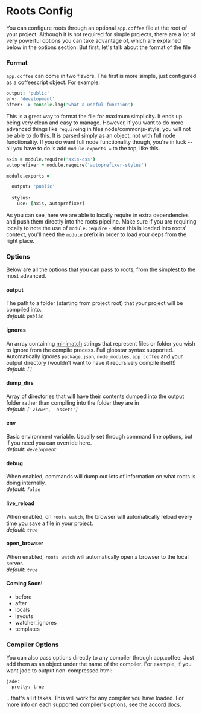 Roots Config
============

You can configure roots through an optional `app.coffee` file at the root of your project. Although it is not required for simple projects, there are a lot of very powerful options you can take advantage of, which are explained below in the options section. But first, let's talk about the format of the file

### Format

`app.coffee` can come in two flavors. The first is more simple, just configured as a coffeescript object. For example:

```coffee
output: 'public'
env: 'development'
after: -> console.log('what a useful function')
```

This is a great way to format the file for maximum simplicity. It ends up being very clean and easy to manage. However, if you want to do more advanced things like `require`ing in files node/commonjs-style, you will not be able to do this. It is parsed simply as an object, not with full node functionality. If you do want full node functionality though, you're in luck -- all you have to do is add `module.exports =` to the top, like this.

```coffee
axis = module.require('axis-css')
autoprefixer = module.require('autoprefixer-stylus')

module.exports =

  output: 'public'
  
  stylus:
    use: [axis, autoprefixer]
```

As you can see, here we are able to locally require in extra dependencies and push them directly into the roots pipeline. Make sure if you are requiring locally to note the use of `module.require` - since this is loaded into roots' context, you'll need the `module` prefix in order to load your deps from the right place.

### Options

Below are all the options that you can pass to roots, from the simplest to the most advanced.

#### output
The path to a folder (starting from project root) that your project will be compiled into.    
_default: `public`_ 

#### ignores
An array containing [minimatch](https://github.com/isaacs/minimatch) strings that represent files or folder you wish to ignore from the compile process. Full globstar syntax supported. Automatically ignores `package.json`, `node_modules`, `app.coffee` and your output directory (wouldn't want to have it recursively compile itself!)    
_default: `[]`_ 

#### dump_dirs
Array of directories that will have their contents dumped into the output folder rather than compiling into the folder they are in    
_default: `['views', 'assets']`_

#### env
Basic environment variable. Usually set through command line options, but if you need you can override here.    
_default: `development`_

#### debug
When enabled, commands will dump out lots of information on what roots is doing internally.    
_default: `false`_

#### live_reload
When enabled, on `roots watch`, the browser will automatically reload every time you save a file in your project.    
_default: `true`_

#### open_browser
When enabled, `roots watch` will automatically open a browser to the local server.    
_default: `true`_

#### Coming Soon!
- before
- after
- locals
- layouts
- watcher_ignores
- templates

### Compiler Options

You can also pass options directly to any compiler through app.coffee. Just add them as an object under the name of the compiler. For example, if you want jade to output non-compressed html:

```
jade:
  pretty: true
```

...that's all it takes. This will work for any compiler you have loaded. For more info on each supported compiler's options, see the [accord docs](https://github.com/jenius/accord/tree/master/docs).
